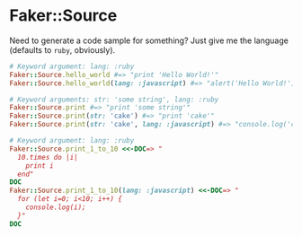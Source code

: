# Faker::Source
Need to generate a code sample for something? Just give me the language (defaults to `ruby`, obviously).

```ruby
# Keyword argument: lang: :ruby
Faker::Source.hello_world #=> "print 'Hello World!'"
Faker::Source.hello_world(lang: :javascript) #=> "alert('Hello World!');"

# Keyword arguments: str: 'some string', lang: :ruby
Faker::Source.print #=> "print 'some string'"
Faker::Source.print(str: 'cake') #=> "print 'cake'"
Faker::Source.print(str: 'cake', lang: :javascript) #=> "console.log('cake');"

# Keyword argument: lang: :ruby
Faker::Source.print_1_to_10 <<-DOC=> "
  10.times do |i|
    print i
  end"
DOC
Faker::Source.print_1_to_10(lang: :javascript) <<-DOC=> "
  for (let i=0; i<10; i++) {
    console.log(i);
  }"
DOC
```
